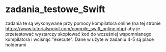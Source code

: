 # zadania_testowe_Swift
zadania te są wykonywane przy pomocy kompilatora online (na tej stronie https://www.tutorialspoint.com/compile_swift_online.php)
aby je przetestować wystarczy skopiować kod do wcześniej wspomnianego kompilatora i wcisnąc "execute".
Dane w użyte w zadaniu 4-5 są place holderami
